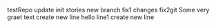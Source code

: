testRepo
update init stories
new branch fix1
changes fix2git
Some very graet text
create new line
hello line1
create new line


